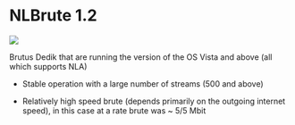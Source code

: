 <h1>NLBrute 1.2</h1>

<img src="https://telegra.ph/file/913dc4b3fed46e44f32af.png">

Brutus Dedik that are running the version of the OS Vista and above (all which supports NLA)

- Stable operation with a large number of streams (500 and above)

- Relatively high speed brute (depends primarily on the outgoing internet speed), in this case at a rate brute was ~ 5/5 Mbit
